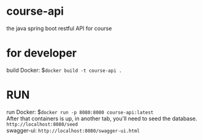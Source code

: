 # course-api
the java spring boot restful API for course
# for developer 
build Docker: $`docker build -t course-api .`  
# RUN
run Docker: $`docker run -p 8080:8080 course-api:latest`  
After that containers is up, in another tab, you'll need to seed the database.  
`http://localhost:8080/seed`  
swagger-ui: `http://localhost:8080/swagger-ui.html`
